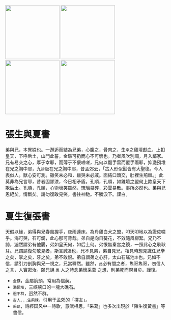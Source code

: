 [//]: # (scanned texts)
<img src="http://library.ctext.org/s1890343/s1890343_0117.png" width="170">
<img src="http://library.ctext.org/s1890343/s1890343_0116.png" width="170">
<img src="http://library.ctext.org/s1890343/s1890343_0115.png" width="170">
<img src="http://library.ctext.org/s1890343/s1890343_0114.png" width="170">

[//]: # (texts)
# 張生與夏書
弟與兄，本異姓也。一邂逅而結為兄弟，心腹之，骨肉之，生`幸`之雞壇獻血，上扣皇天，下呼后土，山門此誓，金鏃可扔而心不可壞也。乃者風吹別調，月入鄰家。兄有易交之心，厚于幸耶，而薄于不佞嗟嗟，兄何以翻手雲而覆手雨耶，抑灔預堆在兄之胸中耶，九`拆`阪在兄之胸中耶，昔孟郊云，「古人形似獸皆有大聖德。今人表似人。獸心安可測。雖笑未必和，雖哭未必戚。面結口頭交，肚裡生荊棘。」此莫非為兄言耶，昔者固膠漆，今日相矛盾。孔順，孔順，如雞壇之盟何上欺皇天下欺后土。孔順，孔順，心術壞笑雖然，琉璃易碎，彩雲易散。事所必然也。弟與兄恩絕矣。情斷矣。請勿復敢見笑。書往神馳。不勝淚下。謹白。

# 夏生復張書
天假以緣，弟得與兄春風握手，夜雨連床。為丹雞白犬之盟，叩天叩地以為證佐嗟乎。海可哭，石可爛，此心那可背哉。弟自是向日葵花，不效隨風柳絮。兄乃不諒，遽然謂弟有他腸，弟如皇天何，如后土何。弟恨無秦宮之鏡，一照此心之耿耿耳。兄謂請復勿敢見者，斯言誠`過`也，兄不見弟，弟自見兄，相見時想見識任兄拳之矣，掌之矣，牙之矣，弟不敢恨。弟自謂弟之心肝，太山石瑤池`冰`也。兄如不信，請引刀剖胸與兄一視之，兄當釋然。雖然，`此`必有間之者，雋哥雋哥，勿信人之言，人實誑汝。願兄誦 `愚` 人之詩念弟懷采葛 之想，則弟死而瞑目矣。謹復。

- `金鏃`，金屬箭頭，常用為信契。
- `灔預堆`，三峽峽口的一塊大礁石。
- `迥不群`，迥然不群。
- `古人...生荊棘`，引用于孟郊的「擇友」。 
- `采葛`，詩經国风中一詩歌，意賦相思。「采葛」也多次出現於「陳生復黃書」等書信。